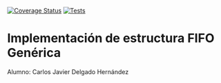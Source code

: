[![Coverage Status](https://coveralls.io/repos/github/carlsjdh/Ejercicio_PE103_DSI/badge.svg?branch=main)](https://coveralls.io/github/carlsjdh/Ejercicio_PE103_DSI?branch=main) 
[![Tests](https://github.com/carlsjdh/Ejercicio_PE103_DSI/actions/workflows/tests.yml/badge.svg)](https://github.com/carlsjdh/Ejercicio_PE103_DSI/actions/workflows/tests.yml)

# Implementación de estructura FIFO Genérica
Alumno: Carlos Javier Delgado Hernández
